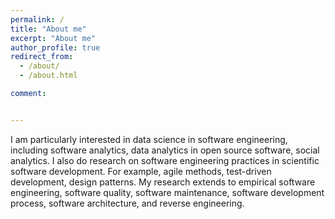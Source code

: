 ```yaml
---
permalink: /
title: "About me"
excerpt: "About me"
author_profile: true
redirect_from:
  - /about/
  - /about.html

comment:


---
```


I am particularly interested in data science in software engineering, including software analytics, data analytics in open source software, social analytics.  I also do research on software engineering practices in scientific software development. For example, agile methods, test-driven development, design patterns. My research extends to empirical software engineering, software quality, software maintenance, software development process, software architecture, and reverse engineering.